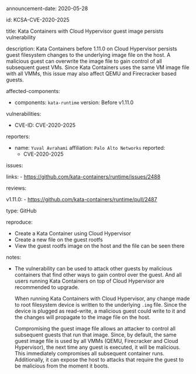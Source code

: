 announcement-date: 2020-05-28

id: KCSA-CVE-2020-2025

title: Kata Containers with Cloud Hypervisor guest image persists vulnerability

description: Kata Containers before 1.11.0 on Cloud Hypervisor persists guest
filesystem changes to the underlying image file on the host. A malicious guest
can overwrite the image file to gain control of all subsequent guest VMs.
Since Kata Containers uses the same VM image file with all VMMs, this issue
may also affect QEMU and Firecracker based guests.

affected-components:

  - components: `kata-runtime`
    version: Before v1.11.0

vulnerabilities:

  - CVE-ID: CVE-2020-2025

reporters:

  - name: `Yuval Avrahami`
    affiliation: `Palo Alto Networks`
    reported:
      - CVE-2020-2025

issues:

  links:
    - https://github.com/kata-containers/runtime/issues/2488

 reviews:

  v1.11.0:
    - https://github.com/kata-containers/runtime/pull/2487

  type: GitHub

reproduce:
  - Create a Kata Container using Cloud Hypervisor
  - Create a new file on the guest rootfs
  - View the guest rootfs image on the host and the file can be seen there

notes:
  - The vulnerability can be used to attack other guests by malicious containers
    that find other ways to gain control over the guest. And all users running
    Kata Containers on top of Cloud Hypervisor are recommended to upgrade.

    When running Kata Containers with Cloud Hypervisor, any change made to root
    filesystem device is written to the underlying `.img` file. Since the device
    is plugged as read-write, a malicious guest could write to it and the changes
    will propagate to the image file on the host.

    Compromising the guest image file allows an attacker to control all
    subsequent guests that run that image. Since, by default, the same guest
    image file is used by all VMMs (QEMU, Firecracker and Cloud Hypervisor),
    the next time any guest is executed, it will be malicious. This immediately
    compromises all subsequent container runs. Additionally, it can expose the
    host to attacks that require the guest to be malicious from the moment it
    boots.
